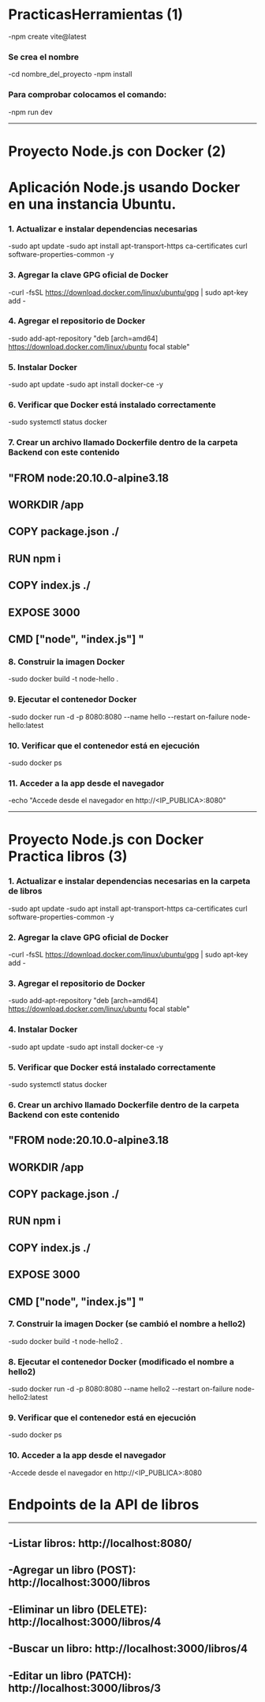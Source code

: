 # PracticasHerramientas (1)

-npm create vite@latest
### Se crea el nombre
-cd nombre_del_proyecto
-npm install
### Para comprobar colocamos el comando:
-npm run dev

---
# Proyecto Node.js con Docker (2)

# Aplicación Node.js usando Docker en una instancia Ubuntu.
### 1. Actualizar e instalar dependencias necesarias

-sudo apt update
-sudo apt install apt-transport-https ca-certificates curl software-properties-common -y

### 3. Agregar la clave GPG oficial de Docker
-curl -fsSL https://download.docker.com/linux/ubuntu/gpg | sudo apt-key add -

### 4. Agregar el repositorio de Docker
-sudo add-apt-repository "deb [arch=amd64] https://download.docker.com/linux/ubuntu focal stable"

### 5. Instalar Docker
-sudo apt update
-sudo apt install docker-ce -y

### 6. Verificar que Docker está instalado correctamente
-sudo systemctl status docker

### 7. Crear un archivo llamado Dockerfile dentro de la carpeta Backend con este contenido

"FROM node:20.10.0-alpine3.18
-
WORKDIR /app
-
COPY package.json ./
-
RUN npm i
-
COPY index.js ./
-
EXPOSE 3000
-
CMD ["node", "index.js"] "
-
### 8. Construir la imagen Docker
-sudo docker build -t node-hello .

### 9. Ejecutar el contenedor Docker
-sudo docker run -d -p 8080:8080 --name hello --restart on-failure node-hello:latest

### 10. Verificar que el contenedor está en ejecución
-sudo docker ps

### 11. Acceder a la app desde el navegador
-echo "Accede desde el navegador en http://<IP_PUBLICA>:8080"

---
# Proyecto Node.js con Docker Practica libros (3)

### 1. Actualizar e instalar dependencias necesarias en la carpeta de libros
-sudo apt update
-sudo apt install apt-transport-https ca-certificates curl software-properties-common -y

### 2. Agregar la clave GPG oficial de Docker
-curl -fsSL https://download.docker.com/linux/ubuntu/gpg | sudo apt-key add -

### 3. Agregar el repositorio de Docker
-sudo add-apt-repository "deb [arch=amd64] https://download.docker.com/linux/ubuntu focal stable"

### 4. Instalar Docker
-sudo apt update
-sudo apt install docker-ce -y

### 5. Verificar que Docker está instalado correctamente
-sudo systemctl status docker

### 6. Crear un archivo llamado Dockerfile dentro de la carpeta Backend con este contenido
"FROM node:20.10.0-alpine3.18
-
WORKDIR /app
-
COPY package.json ./
-
RUN npm i
-
COPY index.js ./
-
EXPOSE 3000
-
CMD ["node", "index.js"] "
-

### 7. Construir la imagen Docker (se cambió el nombre a hello2)
-sudo docker build -t node-hello2 .

### 8. Ejecutar el contenedor Docker (modificado el nombre a hello2)
-sudo docker run -d -p 8080:8080 --name hello2 --restart on-failure node-hello2:latest

### 9. Verificar que el contenedor está en ejecución
-sudo docker ps

### 10. Acceder a la app desde el navegador
-Accede desde el navegador en http://<IP_PUBLICA>:8080

# Endpoints de la API de libros
---
-Listar libros: http://localhost:8080/
---
-Agregar un libro (POST): http://localhost:3000/libros
---
-Eliminar un libro (DELETE): http://localhost:3000/libros/4
---
-Buscar un libro: http://localhost:3000/libros/4
---
-Editar un libro (PATCH): http://localhost:3000/libros/3
---
